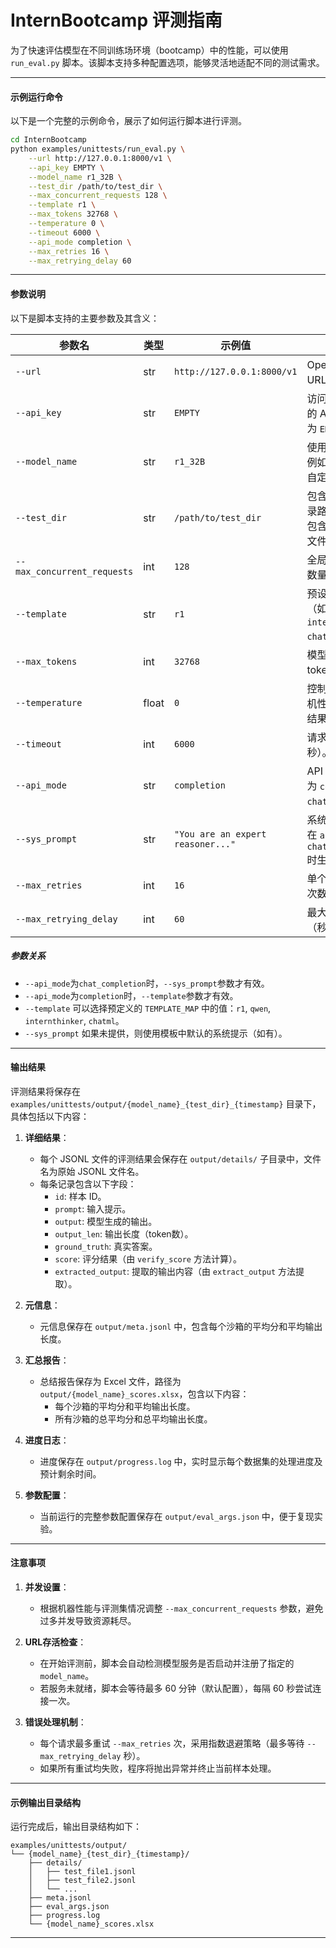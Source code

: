 # InternBootcamp 评测指南

为了快速评估模型在不同训练场环境（bootcamp）中的性能，可以使用 `run_eval.py` 脚本。该脚本支持多种配置选项，能够灵活地适配不同的测试需求。

---

#### 示例运行命令

以下是一个完整的示例命令，展示了如何运行脚本进行评测。

```bash
cd InternBootcamp
python examples/unittests/run_eval.py \
    --url http://127.0.0.1:8000/v1 \
    --api_key EMPTY \
    --model_name r1_32B \
    --test_dir /path/to/test_dir \
    --max_concurrent_requests 128 \
    --template r1 \
    --max_tokens 32768 \
    --temperature 0 \
    --timeout 6000 \
    --api_mode completion \
    --max_retries 16 \
    --max_retrying_delay 60
```

---

#### 参数说明

以下是脚本支持的主要参数及其含义：

| 参数名                  | 类型       | 示例值                                    | 描述                                                                 |
|-------------------------|------------|-------------------------------------------|----------------------------------------------------------------------|
| `--url`                 | str        | `http://127.0.0.1:8000/v1`                | OpenAI API 的基础 URL。                              |
| `--api_key`             | str        | `EMPTY`                                  | 访问模型服务所需的 API 密钥。默认为 `EMPTY`。                        |
| `--model_name`          | str        | `r1_32B`                                 | 使用的模型名称，例如 `r1_32B` 或其他自定义模型名称。                 |
| `--test_dir`            | str        | `/path/to/test_dir`                      | 包含测试数据的目录路径，目录中应包含多个 JSONL 文件。                |
| `--max_concurrent_requests` | int     | `128`                                    | 全局最大并发请求数量。                                               |
| `--template`            | str        | `r1`                                     | 预设的对话模板（如 `r1`, `qwen`, `internthinker`, `chatml`）。       |
| `--max_tokens`          | int        | `32768`                                  | 模型生成的最大 token 数量。                                          |
| `--temperature`         | float      | `0`                                      | 控制生成文本的随机性，值越低生成结果越确定性。                       |
| `--timeout`             | int        | `6000`                                   | 请求超时时间（毫秒）。                                               |
| `--api_mode`            | str        | `completion`                             | API 模式，可选值为 `completion` 或 `chat_completion`。               |
| `--sys_prompt`          | str        | `"You are an expert reasoner..."`        | 系统提示内容，仅在 `api_mode` 为 `chat_completion` 时生效。          |
| `--max_retries`         | int        | `16`                                     | 单个请求失败重试次数。                                              |
| `--max_retrying_delay`  | int        | `60`                                     | 最大重试延迟时间（秒）。                           |

##### 参数关系
- `--api_mode`为`chat_completion`时，`--sys_prompt`参数才有效。
- `--api_mode`为`completion`时，`--template`参数才有效。
- `--template` 可以选择预定义的 `TEMPLATE_MAP` 中的值：`r1`, `qwen`, `internthinker`, `chatml`。
- `--sys_prompt` 如果未提供，则使用模板中默认的系统提示（如有）。
---

#### 输出结果

评测结果将保存在 `examples/unittests/output/{model_name}_{test_dir}_{timestamp}` 目录下，具体包括以下内容：

1. **详细结果**：
   - 每个 JSONL 文件的评测结果会保存在 `output/details/` 子目录中，文件名为原始 JSONL 文件名。
   - 每条记录包含以下字段：
     - `id`: 样本 ID。
     - `prompt`: 输入提示。
     - `output`: 模型生成的输出。
     - `output_len`: 输出长度（token数）。
     - `ground_truth`: 真实答案。
     - `score`: 评分结果（由 `verify_score` 方法计算）。
     - `extracted_output`: 提取的输出内容（由 `extract_output` 方法提取）。

2. **元信息**：
   - 元信息保存在 `output/meta.jsonl` 中，包含每个沙箱的平均分和平均输出长度。

3. **汇总报告**：
   - 总结报告保存为 Excel 文件，路径为 `output/{model_name}_scores.xlsx`，包含以下内容：
     - 每个沙箱的平均分和平均输出长度。
     - 所有沙箱的总平均分和总平均输出长度。

4. **进度日志**：
   - 进度保存在 `output/progress.log` 中，实时显示每个数据集的处理进度及预计剩余时间。

5. **参数配置**：
   - 当前运行的完整参数配置保存在 `output/eval_args.json` 中，便于复现实验。

---

#### 注意事项

1. **并发设置**：
   - 根据机器性能与评测集情况调整 `--max_concurrent_requests` 参数，避免过多并发导致资源耗尽。

2. **URL存活检查**：
   - 在开始评测前，脚本会自动检测模型服务是否启动并注册了指定的 `model_name`。
   - 若服务未就绪，脚本会等待最多 60 分钟（默认配置），每隔 60 秒尝试连接一次。

3. **错误处理机制**：
   - 每个请求最多重试 `--max_retries` 次，采用指数退避策略（最多等待 `--max_retrying_delay` 秒）。
   - 如果所有重试均失败，程序将抛出异常并终止当前样本处理。

---

#### 示例输出目录结构

运行完成后，输出目录结构如下：

```
examples/unittests/output/
└── {model_name}_{test_dir}_{timestamp}/
    ├── details/
    │   ├── test_file1.jsonl
    │   ├── test_file2.jsonl
    │   └── ...
    ├── meta.jsonl
    ├── eval_args.json
    ├── progress.log
    └── {model_name}_scores.xlsx
```

---
